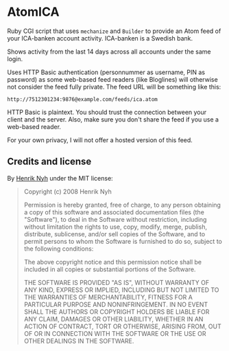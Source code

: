 # AtomICA

Ruby CGI script that uses `mechanize` and `Builder` to provide an Atom feed of
your ICA-banken account activity. ICA-banken is a Swedish bank.

Shows activity from the last 14 days across all accounts under the same login.

Uses HTTP Basic authentication (personnummer as username, PIN as password) as
some web-based feed readers (like Bloglines) will otherwise not consider the
feed fully private. The feed URL will be something like this:

    http://7512301234:9876@example.com/feeds/ica.atom

HTTP Basic is plaintext. You should trust the connection between your client and
the server. Also, make sure you don't share the feed if you use a web-based reader.

For your own privacy, I will not offer a hosted version of this feed.


## Credits and license

By [Henrik Nyh](http://henrik.nyh.se/) under the MIT license:

>  Copyright (c) 2008 Henrik Nyh
>
>  Permission is hereby granted, free of charge, to any person obtaining a copy
>  of this software and associated documentation files (the "Software"), to deal
>  in the Software without restriction, including without limitation the rights
>  to use, copy, modify, merge, publish, distribute, sublicense, and/or sell
>  copies of the Software, and to permit persons to whom the Software is
>  furnished to do so, subject to the following conditions:
>
>  The above copyright notice and this permission notice shall be included in
>  all copies or substantial portions of the Software.
>
>  THE SOFTWARE IS PROVIDED "AS IS", WITHOUT WARRANTY OF ANY KIND, EXPRESS OR
>  IMPLIED, INCLUDING BUT NOT LIMITED TO THE WARRANTIES OF MERCHANTABILITY,
>  FITNESS FOR A PARTICULAR PURPOSE AND NONINFRINGEMENT. IN NO EVENT SHALL THE
>  AUTHORS OR COPYRIGHT HOLDERS BE LIABLE FOR ANY CLAIM, DAMAGES OR OTHER
>  LIABILITY, WHETHER IN AN ACTION OF CONTRACT, TORT OR OTHERWISE, ARISING FROM,
>  OUT OF OR IN CONNECTION WITH THE SOFTWARE OR THE USE OR OTHER DEALINGS IN
>  THE SOFTWARE.
